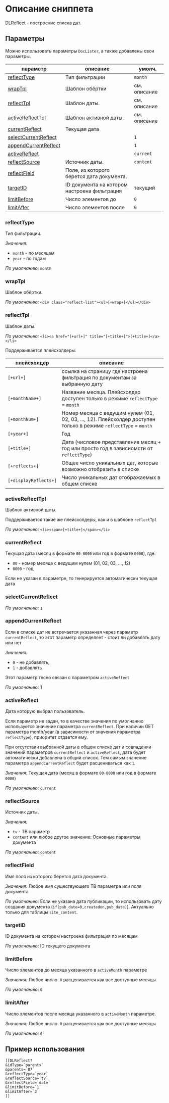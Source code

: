 # Описание сниппета

DLReflect - построение списка дат.

## Параметры

Можно использовать параметры `DocLister`, а также добавлены свои параметры.

| параметр                                            | описание                                     | умолч.       |
| --------------------------------------------------- | -------------------------------------------- | ------------ |
| [reflectType](#param_reflecttype)                   | Тип фильтрации                               | `month`      |
| [wrapTpl](#param_wraptpl)                           | Шаблон обёртки                               | см. описание |
| [reflectTpl](#param_reflecttpl)                     | Шаблон даты.                                 | см. описание |
| [activeReflectTpl](#param_activereflecttpl)         | Шаблон активной даты.                        | см. описание |
| [currentReflect](#param_currentreflect)             | Текущая дата                                 |              |
| [selectCurrentReflect](#param_selectcurrentreflect) |                                              | `1`          |
| [appendCurrentReflect](#param_appendcurrentreflect) |                                              | `1`          |
| [activeReflect](#param_activereflect)               |                                              | `current`    |
| [reflectSource](#param_reflectsource)               | Источник даты.                               | `content`    |
| [reflectField](#param_reflectfield)                 | Поле, из которого берется дата документа.    |              |
| [targetID](#param_targetid)                         | ID документа на котором настроена фильтрация | текущий      |
| [limitBefore](#param_limitbefore)                   | Число элементов до                           | `0`          |
| [limitAfter](#param_limitafter)                     | Число элементов после                        | `0`          |

### <a name="param_reflecttype"></a> reflectType

Тип фильтрации.

_Значения:_

- `month` - по месяцам
- `year` - по годам

_По умолчанию:_ `month`

### <a name="param_wraptpl"></a> wrapTpl

Шаблон обёртки.

_По умолчанию:_ `<div class="reflect-list"><ul>[+wrap+]</ul></div>`

### <a name="param_reflecttpl"></a> reflectTpl

Шаблон даты.

_По умолчанию:_ `<li><a href="[+url+]" title="[+title+]">[+title+]</a></li>`

Поддерживается плейсхолдеры:

| плейсхолдер           | описание                                                                                                         |
| --------------------- | ---------------------------------------------------------------------------------------------------------------- |
| `[+url+]`             | ссылка на страницу где настроена фильтрация по документам за выбранную дату                                      |
| `[+monthName+]`       | Название месяца. Плейсхолдер доступен только в режиме `reflectType` = `month`                                    |
| `[+monthNum+]`        | Номер месяца с ведущим нулем (01, 02, 03, ..., 12). Плейсхолдер доступен только в режиме `reflectType` = `month` |
| `[+year+]`            | Год                                                                                                              |
| `[+title+]`           | Дата (числовое представление месяц + год или просто год в зависиомсти от `reflectType`)                          |
| `[+reflects+]`        | Общее число уникальных дат, которые возможно отобразить в списке                                                 |
| `[+displayReflects+]` | Число уникальных дат отображаемых в общем списке                                                                 |

### <a name="param_activereflecttpl"></a> activeReflectTpl

Шаблон активной даты.

Поддерживается такие же плейсхолдеры, как и в шаблоне `reflectTpl`

_По умолчанию:_ `<li><span>[+title+]</span></li>`

### <a name="param_currentreflect"></a> currentReflect

Текущая дата (месяц в формате `00-0000` или год в формате `0000`), где:

- `00` - номер месяца с ведущим нулем (01, 02, 03, ..., 12)
- `0000` - год

Если не указан в параметре, то генерируется автоматически текущая дата

### <a name="param_selectcurrentreflect"></a> selectCurrentReflect

_По умолчанию:_ `1`

### <a name="param_appendcurrentreflect"></a> appendCurrentReflect

Если в списке дат не встречается указанная через параметр `currentReflect`, то этот параметр определяет - стоит ли добавлять дату или нет

_Значения:_

- `0` - не добавлять,
- `1` - добавлять

Этот параметр тесно связан с параметром `activeReflect`

_По умолчанию:_ 1

### <a name="param_activereflect"></a> activeReflect

Дата которую выбрал пользователь.

Если параметр не задан, то в качестве значения по умолчанию используется значение параметра `currentReflect`.
При наличии GET параметра month/year (в зависимости от значения параметра `reflectType`), приоритет отдается ему.

При отсутствии выбранной даты в общем списке дат и совпадении значений параметров `currentReflect` и `activeReflect`, дата будет автоматически добавлена в общий список. Тем самым значение параметра `appendCurrentReflect` будет расцениваться как `1`.

_Значения:_ Текущая дата (месяц в формате `00-0000` или год в формате `0000`)

_По умолчанию:_ `current`

### <a name="param_reflectsource"></a> reflectSource

Источник даты.

_Значения:_

- `tv` - ТВ параметр
- `content` или любое другое значение: Основные параметры документа

_По умолчанию:_ `content`

### <a name="param_reflectfield"></a> reflectField

Имя поля из которого берется дата документа.

_Значения:_ Любое имя существующего ТВ параметра или поля документа

_По умолчанию:_ Если не указана дата публикации, то использовать дату создания документа (`if(pub_date=0,createdon,pub_date)`). Актуально только для таблицы `site_content`.

### <a name="param_targetid"></a> targetID

ID документа на котором настроена фильтрация по месяцам

_По умолчанию:_ ID текущего документа

### <a name="param_limitbefore"></a> limitBefore

Число элементов до месяца указанного в `activeMonth` параметре

_Значения:_ Любое число. `0` расценивается как все доступные месяцы

_По умолчанию:_ `0`

### <a name="param_limitafter"></a> limitAfter

Число элементов после месяца указанного в `activeMonth` параметре.

_Значения:_ Любое число. `0` расценивается как все доступные месяцы

_По умолчанию:_ `0`

## Пример использования

```
[[DLReflect?
&idType=`parents`
&parents=`87`
&reflectType=`year`
&reflectSource=`tv`
&reflectField=`date`
&limitBefore=`1`
&limitAfter=`3`
]]
```
